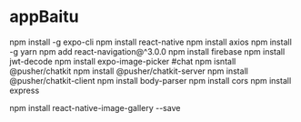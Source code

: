 # appBaitu

npm install -g expo-cli
npm install react-native
npm install axios
npm install -g yarn
npm add react-navigation@^3.0.0
npm install firebase
npm install jwt-decode
npm install expo-image-picker
#chat
npm isntall @pusher/chatkit
npm install @pusher/chatkit-server
npm install @pusher/chatkit-client
npm install body-parser
npm install cors
npm install express

npm install react-native-image-gallery --save
